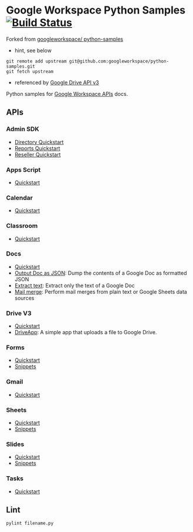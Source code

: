 # Google Workspace Python Samples [![Build Status](https://travis-ci.org/googleworkspace/python-samples.svg?branch=master)](https://travis-ci.org/googleworkspace/python-samples)

Forked from [googleworkspace/ python-samples](https://github.com/googleworkspace/python-samples)
- hint, see below
```
git remote add upstream git@github.com:googleworkspace/python-samples.git
git fetch upstream
```
- referenced by [Google Drive API v3](https://developers.google.com/drive/api/v3/quickstart/python)


Python samples for [Google Workspace APIs](https://developers.google.com/gsuite/) docs.

## APIs

### Admin SDK

- [Directory Quickstart](https://developers.google.com/admin-sdk/directory/v1/quickstart/python)
- [Reports Quickstart](https://developers.google.com/admin-sdk/reports/v1/quickstart/python)
- [Reseller Quickstart](https://developers.google.com/admin-sdk/reseller/v1/quickstart/python)

### Apps Script

- [Quickstart](https://developers.google.com/apps-script/api/quickstart/python)

### Calendar

- [Quickstart](https://developers.google.com/google-apps/calendar/quickstart/python)

### Classroom

- [Quickstart](https://developers.google.com/classroom/quickstart/python)

### Docs

- [Quickstart](https://developers.google.com/docs/api/quickstart/python)
- [Output Doc as JSON](https://developers.google.com/docs/api/samples/output-json):
Dump the contents of a Google Doc as formatted JSON
- [Extract text](https://developers.google.com/docs/api/samples/extract-text):
Extract only the text of a Google Doc
- [Mail merge](https://developers.google.com/docs/api/samples/mail-merge):
Perform mail merges from plain text or Google Sheets data sources

### Drive V3

- [Quickstart](https://developers.google.com/drive/v3/web/quickstart/python)
- [DriveApp](drive/driveapp): A simple app that uploads a file to Google Drive.

### Forms

- [Quickstart](https://developers.google.com/forms/api/quickstart/python)
- [Snippets](https://developers.google.com/forms/api/guides)

### Gmail

- [Quickstart](https://developers.google.com/gmail/api/quickstart/python)

### Sheets

- [Quickstart](https://developers.google.com/sheets/api/quickstart/python)
- [Snippets](https://developers.google.com/sheets/api/guides/concepts)

### Slides

- [Quickstart](https://developers.google.com/slides/quickstart/python)
- [Snippets](https://developers.google.com/slides/how-tos/overview)

### Tasks

- [Quickstart](https://developers.google.com/google-apps/tasks/quickstart/python)

## Lint

`pylint filename.py`
